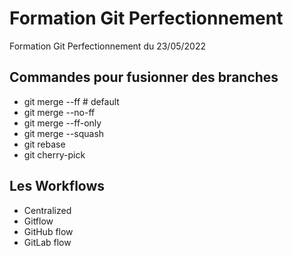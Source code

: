 # Formation Git Perfectionnement

Formation Git Perfectionnement du 23/05/2022

## Commandes pour fusionner des branches

* git merge --ff # default
* git merge --no-ff
* git merge --ff-only
* git merge --squash
* git rebase
* git cherry-pick

## Les Workflows

* Centralized
* Gitflow
* GitHub flow
* GitLab flow
